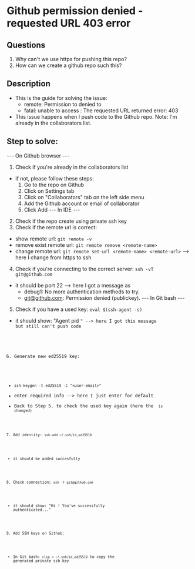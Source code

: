 # Github permission denied - requested URL 403 error

## Questions
1. Why can't we use https for pushing this repo?
2. How can we create a github repo such this? 

## Description
- This is the guide for solving the issue:
  - remote: Permission to <repo> denied to <user>
  - fatal: unable to access <repo-ssh>: The requested URL returned error: 403
- This issue happens when I push code to the Github repo. Note: I'm already in the collaborators list.

## Step to solve:
--- On Github browser ---
1. Check if you're already in the collaborators list
  - if not, please follow these steps:
    1. Go to the repo on Github
    2. Click on Settings tab
    3. Click on "Collaborators" tab on the left side menu
    4. Add the Github account or email of collaborator
    5. Click Add
--- In IDE ---
2. Check if the repo create using private ssh key
3. Check if the remote url is correct: 
  - show remote url: `git remote -v` 
  - remove exist remote url: `git remote remove <remote-name>`
  - change remote url: `git remote set-url <remote-name> <remote-url>`
  --> here I change from https to ssh 
4. Check if you're connecting to the correct server: `ssh -vT git@github.com`
  - it should be port 22
  --> here I got a message as 
      - debug1: No more authentication methods to try.
      - git@github.com: Permission denied (publickey).
--- In Git bash ---
5. Check if you have a used key: `eval $(ssh-agent -s)`
  - it should show: "Agent pid <code>"
  --> here I got this message but still can't push code
6. Generate new ed25519 key: 
  - `ssh-keygen -t ed25519 -C "<user-email>"`
  - enter required info --> here I just enter for default
  - Back to Step 5. to check the used key again (here the <code> is changed)
7. Add identity: `ssh-add ~/.ssh/id_ed25519`
  - it should be added succesfully
8. Check connection: `ssh -T git@github.com`
  - it should show: "Hi <user-name>! You've successfully authenticated..."
9. Add SSH keys on Github:
  - In Git bash: `clip < ~/.ssh/id_ed25519` to copy the generated private ssh key
                                           
                                           
                                           
                   
